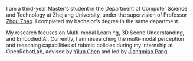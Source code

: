 I am a third-year Master's student in the Department of Computer Science and Technology at Zhejiang University, under the supervision of Professor [Zhou Zhao](https://person.zju.edu.cn/zhaozhou). I completed my bachelor's degree in the same department. 

My research focuses on Multi-modal Learning, 3D Scene Understanding, and Embodied AI. Currently, I am researching the multi-modal perception and reasoning capabilities of robotic policies during my internship at OpenRobotLab, advised by [Yilun Chen](https://yilunchen.com/about/) and led by [Jiangmiao Pang](https://oceanpang.github.io/).